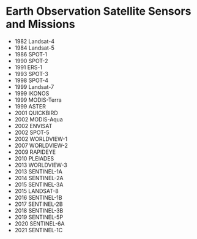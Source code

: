 # Earth Observation Satellite Sensors and Missions

- 1982 Landsat-4
- 1984 Landsat-5
- 1986 SPOT-1
- 1990 SPOT-2
- 1991 ERS-1
- 1993 SPOT-3
- 1998 SPOT-4
- 1999 Landsat-7
- 1999 IKONOS
- 1999 MODIS-Terra
- 1999 ASTER
- 2001 QUICKBIRD
- 2002 MODIS-Aqua
- 2002 ENVISAT
- 2002 SPOT-5
- 2002 WORLDVIEW-1
- 2007 WORLDVIEW-2
- 2009 RAPIDEYE
- 2010 PLEIADES
- 2013 WORLDVIEW-3
- 2013 SENTINEL-1A
- 2014 SENTINEL-2A
- 2015 SENTINEL-3A
- 2015 LANDSAT-8
- 2016 SENTINEL-1B
- 2017 SENTINEL-2B
- 2018 SENTINEL-3B
- 2019 SENTINEL-5P
- 2020 SENTINEL-6A
- 2021 SENTINEL-1C

